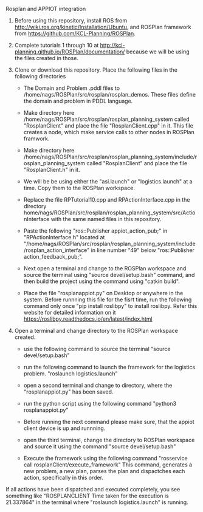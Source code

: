 
Rosplan and APPIOT integration

1. Before using this repository, install ROS from http://wiki.ros.org/kinetic/Installation/Ubuntu, and ROSPlan framework from 
https://github.com/KCL-Planning/ROSPlan.

2. Complete tutorials 1 through 10 at http://kcl-planning.github.io/ROSPlan/documentation/ because we will be using the files      created in those.

3. Clone or download this repository.
    Place the following files in the following directories
    
      - The Domain and Problem .pddl files to /home/nags/ROSPlan/src/rosplan/rosplan_demos. These files define 
        the domain and problem in PDDL language.
      
      - Make directory here /home/nags/ROSPlan/src/rosplan/rosplan_planning_system called "RosplanClient" 
        and place the file "RosplanClient.cpp" in it. This file creates a node, which make service calls 
        to other nodes in ROSPlan framwork.
        
      - Make directory here /home/nags/ROSPlan/src/rosplan/rosplan_planning_system/include/rosplan_planning_system called
        "RosplanClient" and place the file "RosplanClient.h" in it.
        
      - We will be be using either the "asi.launch" or "logistics.launch" at a time. Copy them to the ROSPlan workspace.
      
      - Replace the file RPTutorial10.cpp and RPActionInterface.cpp in the directory 
        home/nags/ROSPlan/src/rosplan/rosplan_planning_system/src/ActionInterface with the same named files
        in this repository.
        
      - Paste the following "ros::Publisher appiot_action_pub;" in "RPActionInterface.h"
        located at "/home/nags/ROSPlan/src/rosplan/rosplan_planning_system/include/rosplan_action_interface"
        in line number  "49" below "ros::Publisher action_feedback_pub;".
        
      - Next open a terminal and change to the ROSPlan workspace and source the terminal using 
                "source devel/setup.bash"
        command, and then build the project using the command using 
                "catkin build". 
      
      - Place the file "rosplanappiot.py" on Desktop or anywhere in the system. 
        Before runnning this file for the fisrt time, run the following command only once 
                "pip install roslibpy" 
        to install roslibpy. Refer this website for detailed information on it
        https://roslibpy.readthedocs.io/en/latest/index.html


4. Open a terminal and change directory to the ROSPlan workspace created.
       
      - use the following command to source the terminal
                "source devel/setup.bash"
                
      - run the following command to launch the framework for the logistics problem.
                "roslaunch logistics.launch"
      
      - open a second terminal and change to directory, where the "rosplanappiot.py" has been saved.
      
      - run the python script using the following command 
                "python3 rosplanappiot.py"
                
      - Before running the next command please make sure, that the appiot client device is up and runnning.
      
      - open the third terminal, change the directory to ROSPlan workspace and source it using the command
                "source devel/setup.bash"
      
      - Execute the framework using the following command
                "rosservice call rosplanClient/execute_framework" 
            This command, generates a new problem, a new plan, parses the plan and dispactches each action,
            specifically in this order.
 
If all actions have been dispatched and executed completely, you see something like 
    "ROSPLANCLIENT Time taken for the execution is 21.337864" in the terminal where "roslaunch logistics.launch" is running.


              
      
                 

      
